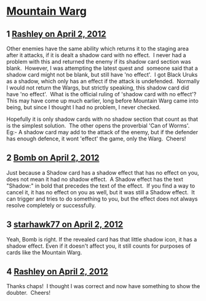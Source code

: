# [Mountain Warg](https://community.fantasyflightgames.com/topic/62591-mountain-warg/)

## 1 [Rashley on April 2, 2012](https://community.fantasyflightgames.com/topic/62591-mountain-warg/?do=findComment&comment=612570)

Other enemies have the same ability which returns it to the staging area after it attacks, if it is dealt a shadow card with no effect.  I never had a problem with this and returned the enemy if its shadow card section was blank.  However, I was attempting the latest quest and  someone said that a shadow card might not be blank, but still have 'no effect'.  I got Black Uruks as a shadow, which only has an effect if the attack is undefended.  Normally I would not return the Wargs, but strictly speaking, this shadow card did have 'no effect'.  What is the official ruling of 'shadow card with no effect'?  This may have come up much earlier, long before Mountain Warg came into being, but since I thought I had no problem, I never checked. 

Hopefully it is only shadow cards with no shadow section that count as that is the simplest solution.  The other opens the proverbial 'Can of Worms'.  Eg:- A shadow card may add to the attack of the enemy, but if the defender has enough defence, it wont 'effect' the game, only the Warg.  Cheers!

## 2 [Bomb on April 2, 2012](https://community.fantasyflightgames.com/topic/62591-mountain-warg/?do=findComment&comment=612579)

Just because a Shadow card has a shadow effect that has no effect on you, does not mean it had no shadow effect.  A Shadow effect has the text "Shadow:" in bold that precedes the text of the effect.  If you find a way to cancel it, it has no effect on you as well, but it was still a Shadow effect.  It can trigger and tries to do something to you, but the effect does not always resolve completely or successfully.

## 3 [starhawk77 on April 2, 2012](https://community.fantasyflightgames.com/topic/62591-mountain-warg/?do=findComment&comment=612619)

Yeah, Bomb is right. If the revealed card has that little shadow icon, it has a shadow effect. Even if it doesn't affect you, it still counts for purposes of cards like the Mountain Warg.

## 4 [Rashley on April 2, 2012](https://community.fantasyflightgames.com/topic/62591-mountain-warg/?do=findComment&comment=612633)

Thanks chaps!  I thought I was correct and now have something to show the doubter.  Cheers!


